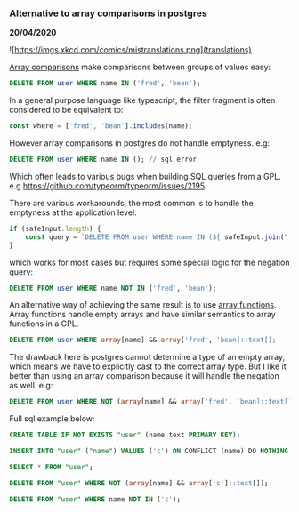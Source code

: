 ### Alternative to array comparisons in postgres

__20/04/2020__

![https://imgs.xkcd.com/comics/mistranslations.png](translations)

[Array comparisons](https://www.postgresql.org/docs/current/functions-comparisons.html) make comparisons between groups of values easy:

```sql
DELETE FROM user WHERE name IN ('fred', 'bean');
```

In a general purpose language like typescript, the filter fragment is often considered to be equivalent to:

```typescript
const where = ['fred', 'bean'].includes(name);
```

However array comparisons in postgres do not handle emptyness. e.g:

```sql
DELETE FROM user WHERE name IN (); // sql error
```

Which often leads to various bugs when building SQL queries from a GPL. e.g https://github.com/typeorm/typeorm/issues/2195.

There are various workarounds, the most common is to handle the emptyness at the application level:

```typescript
if (safeInput.length) {
    const query = `DELETE FROM user WHERE name IN (${ safeInput.join(", ") });`
}
```

which works for most cases but requires some special logic for the negation query:

```sql
DELETE FROM user WHERE name NOT IN ('fred', 'bean');
```

An alternative way of achieving the same result is to use [array functions](https://www.postgresql.org/docs/current/functions-array.html).
Array functions handle empty arrays and have similar semantics to array functions in a GPL.

```sql
DELETE FROM user WHERE array[name] && array['fred', 'bean]::text[];
```

The drawback here is postgres cannot determine a type of an empty array, which means we have to explicitly cast to the correct array type.
But I like it better than using an array comparison because it will handle the negation as well. e.g:

```sql
DELETE FROM user WHERE NOT (array[name] && array['fred', 'bean]::text[]);
```

Full sql example below:

```sql
CREATE TABLE IF NOT EXISTS "user" (name text PRIMARY KEY);

INSERT INTO "user" ("name") VALUES ('c') ON CONFLICT (name) DO NOTHING;

SELECT * FROM "user";

DELETE FROM "user" WHERE NOT (array[name] && array['c']::text[]);

DELETE FROM "user" WHERE name NOT IN ('c');
```
